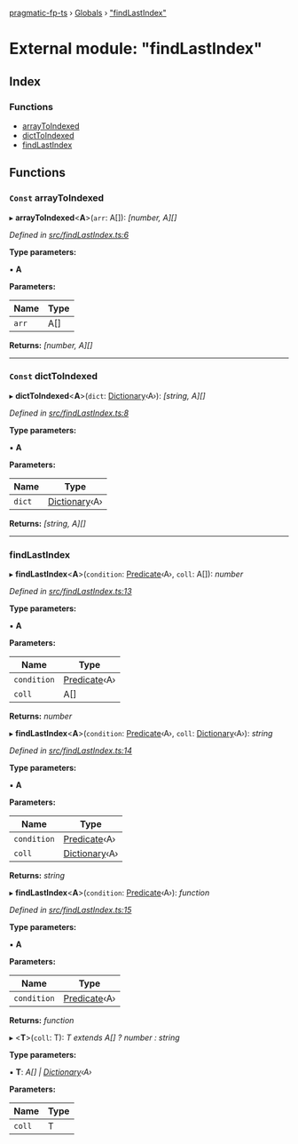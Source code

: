 [pragmatic-fp-ts](../README.md) › [Globals](../globals.md) › ["findLastIndex"](_findlastindex_.md)

# External module: "findLastIndex"

## Index

### Functions

* [arrayToIndexed](_findlastindex_.md#const-arraytoindexed)
* [dictToIndexed](_findlastindex_.md#const-dicttoindexed)
* [findLastIndex](_findlastindex_.md#findlastindex)

## Functions

### `Const` arrayToIndexed

▸ **arrayToIndexed**<**A**>(`arr`: A[]): *[number, A][]*

*Defined in [src/findLastIndex.ts:6](https://github.com/hermann-p/pragmatic-fp-ts/blob/6562256/src/findLastIndex.ts#L6)*

**Type parameters:**

▪ **A**

**Parameters:**

Name | Type |
------ | ------ |
`arr` | A[] |

**Returns:** *[number, A][]*

___

### `Const` dictToIndexed

▸ **dictToIndexed**<**A**>(`dict`: [Dictionary](_types_.md#dictionary)‹A›): *[string, A][]*

*Defined in [src/findLastIndex.ts:8](https://github.com/hermann-p/pragmatic-fp-ts/blob/6562256/src/findLastIndex.ts#L8)*

**Type parameters:**

▪ **A**

**Parameters:**

Name | Type |
------ | ------ |
`dict` | [Dictionary](_types_.md#dictionary)‹A› |

**Returns:** *[string, A][]*

___

###  findLastIndex

▸ **findLastIndex**<**A**>(`condition`: [Predicate](_types_.md#predicate)‹A›, `coll`: A[]): *number*

*Defined in [src/findLastIndex.ts:13](https://github.com/hermann-p/pragmatic-fp-ts/blob/6562256/src/findLastIndex.ts#L13)*

**Type parameters:**

▪ **A**

**Parameters:**

Name | Type |
------ | ------ |
`condition` | [Predicate](_types_.md#predicate)‹A› |
`coll` | A[] |

**Returns:** *number*

▸ **findLastIndex**<**A**>(`condition`: [Predicate](_types_.md#predicate)‹A›, `coll`: [Dictionary](_types_.md#dictionary)‹A›): *string*

*Defined in [src/findLastIndex.ts:14](https://github.com/hermann-p/pragmatic-fp-ts/blob/6562256/src/findLastIndex.ts#L14)*

**Type parameters:**

▪ **A**

**Parameters:**

Name | Type |
------ | ------ |
`condition` | [Predicate](_types_.md#predicate)‹A› |
`coll` | [Dictionary](_types_.md#dictionary)‹A› |

**Returns:** *string*

▸ **findLastIndex**<**A**>(`condition`: [Predicate](_types_.md#predicate)‹A›): *function*

*Defined in [src/findLastIndex.ts:15](https://github.com/hermann-p/pragmatic-fp-ts/blob/6562256/src/findLastIndex.ts#L15)*

**Type parameters:**

▪ **A**

**Parameters:**

Name | Type |
------ | ------ |
`condition` | [Predicate](_types_.md#predicate)‹A› |

**Returns:** *function*

▸ <**T**>(`coll`: T): *T extends A[] ? number : string*

**Type parameters:**

▪ **T**: *A[] | [Dictionary](_types_.md#dictionary)‹A›*

**Parameters:**

Name | Type |
------ | ------ |
`coll` | T |
